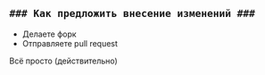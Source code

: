 ## **`### Как предложить внесение изменений ###`**

- Делаете форк
- Отправляете pull request

Всё просто (действительно)